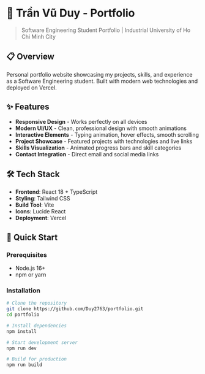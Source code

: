 # 🚀 Trần Vũ Duy - Portfolio

> Software Engineering Student Portfolio | Industrial University of Ho Chi Minh City

## 📋 Overview

Personal portfolio website showcasing my projects, skills, and experience as a Software Engineering student. Built with modern web technologies and deployed on Vercel.

## ✨ Features

- **Responsive Design** - Works perfectly on all devices
- **Modern UI/UX** - Clean, professional design with smooth animations
- **Interactive Elements** - Typing animation, hover effects, smooth scrolling
- **Project Showcase** - Featured projects with technologies and live links
- **Skills Visualization** - Animated progress bars and skill categories
- **Contact Integration** - Direct email and social media links

## 🛠️ Tech Stack

- **Frontend**: React 18 + TypeScript
- **Styling**: Tailwind CSS
- **Build Tool**: Vite
- **Icons**: Lucide React
- **Deployment**: Vercel

## 🚀 Quick Start

### Prerequisites
- Node.js 16+ 
- npm or yarn

### Installation

```bash
# Clone the repository
git clone https://github.com/Duy2763/portfolio.git
cd portfolio

# Install dependencies
npm install

# Start development server
npm run dev

# Build for production
npm run build